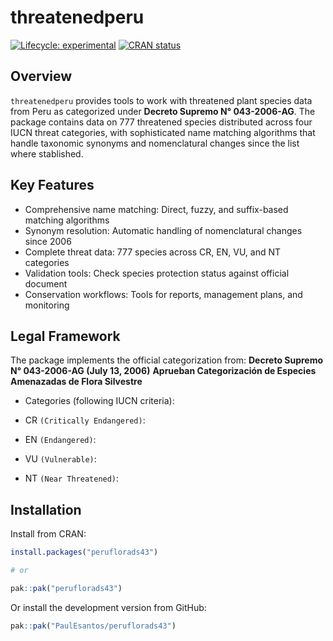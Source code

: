 
<!-- README.md is generated from README.Rmd. Please edit that file -->

# threatenedperu

<!-- badges: start -->

[![Lifecycle:
experimental](https://img.shields.io/badge/lifecycle-experimental-orange.svg)](https://lifecycle.r-lib.org/articles/stages.html#experimental)
[![CRAN
status](https://www.r-pkg.org/badges/version/threatenedperu)](https://CRAN.R-project.org/package=threatenedperu)
<!-- badges: end -->

## Overview

`threatenedperu` provides tools to work with threatened plant species
data from Peru as categorized under **Decreto Supremo N° 043-2006-AG**.
The package contains data on 777 threatened species distributed across
four IUCN threat categories, with sophisticated name matching algorithms
that handle taxonomic synonyms and nomenclatural changes since the list
where stablished.

## Key Features

- Comprehensive name matching: Direct, fuzzy, and suffix-based matching
  algorithms
- Synonym resolution: Automatic handling of nomenclatural changes since
  2006
- Complete threat data: 777 species across CR, EN, VU, and NT categories
- Validation tools: Check species protection status against official
  document
- Conservation workflows: Tools for reports, management plans, and
  monitoring

## Legal Framework

The package implements the official categorization from: **Decreto
Supremo N° 043-2006-AG (July 13, 2006)** **Aprueban Categorización de
Especies Amenazadas de Flora Silvestre**

- Categories (following IUCN criteria):

- CR `(Critically Endangered)`:

- EN `(Endangered)`:

- VU `(Vulnerable)`:

- NT `(Near Threatened)`:

## Installation

Install from CRAN:

``` r
install.packages("peruflorads43")

# or

pak::pak("peruflorads43")
```

Or install the development version from GitHub:

``` r
pak::pak("PaulEsantos/peruflorads43")
```
